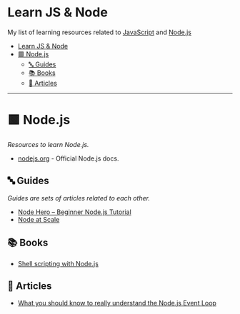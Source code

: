 # Learn JS & Node

My list of learning resources related to [JavaScript](https://developer.mozilla.org/en-US/docs/Web/JavaScript) and [Node.js](https://nodejs.org)

- [Learn JS \& Node](#learn-js--node)
- [🟩 Node.js](#-nodejs)
  - [🔤 Guides](#-guides)
  - [📚 Books](#-books)
  - [📝 Articles](#-articles)

---

# 🟩 Node.js
*Resources to learn Node.js.*
* [nodejs.org](https://nodejs.org) - Official Node.js docs.

## 🔤 Guides
*Guides are sets of articles related to each other.*

* [Node Hero – Beginner Node.js Tutorial](https://blog.risingstack.com/node-hero-tutorial-getting-started-with-node-js)
* [Node at Scale](https://blog.risingstack.com/nodejs-at-scale-npm-best-practices)

## 📚 Books

* [Shell scripting with Node.js](https://exploringjs.com/nodejs-shell-scripting)

## 📝 Articles

* [What you should know to really understand the Node.js Event Loop](https://medium.com/the-node-js-collection/what-you-should-know-to-really-understand-the-node-js-event-loop-and-its-metrics-c4907b19da4c)